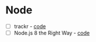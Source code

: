 # Node

- [ ] trackr - [code](/node/trackr)
- [ ] Node.js 8 the Right Way - [code](/node/nodejs-8-the-right-way)
